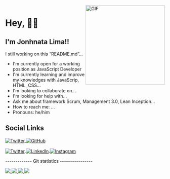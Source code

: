   <body>
    <img
      width="250"
      alt="GIF"
      align="right"
      src="https://media0.giphy.com/media/TFUd6cS3rc4qcaS5T8/giphy.gif"
    />
    <h1>Hey, 👋🏼</h1>
    <h2>I'm Jonhnata Lima!!</h2>
    <p>I still working on this &ldquo;README.md&rdquo;...</p>
    <ul>
      <li>I'm currently open for a working position as JavaScript Developer</li>
      <li>
        I'm currently learning and improve my knowledges with JavaScrip, HTML,
        CSS...
      </li>
      <li>I'm looking to collaborate on...</li>
      <li>I'm looking for help with...</li>
      <li>Ask me about framework Scrum, Management 3.0, Lean Inception...</li>
      <li>How to reach me: ...</li>
      <li>Pronouns: he/him</li>
    </ul>
    <h2>Social Links</h2>
    <p align="left">
      <a
        href="https://twitter.com/intent/follow?screen_name=JonhnataLima"
        target="_blank"
      >
        <img
          align="center"
          src="https://img.shields.io/twitter/follow/JonhnataLima?label=Follow"
          alt="Twitter"
        />
      </a>
      <a href="https://github.com/jonhnatalima" target="_blank">
        <img
          align="center"
          src="https://img.shields.io/github/followers/jonhnatalima?style=social"
          alt="GitHub"
        />
      </a>
    </p>
    <p align="left">
      <a href="https://twitter.com/JonhnataLima" target="_blank">
        <img
          align="center"
          src="https://img.shields.io/badge/JonhnataLima?style=flat&logo=twitter"
          alt="Twitter"
        />
      </a>
      <a href="https://linkedin.com/in/jonhnatalima" target="_blank">
        <img
          align="center"
          src="https://img.shields.io/badge/jonhnatalima?style=flat&logo=linkedin"
          alt="LinkedIn"
        />
      </a>
      <a href="https://instagram.com/jonhnatalima" target="_blank">
        <img
          align="center"
          src="https://img.shields.io/badge/jonhnatalima?style=flat&logo=instagram"
          alt="Instagram"
        />
      </a>
    </p>
    <p>------------- Git statistics ----------------</p>
    <div>
      <a href="https://github.com/jonhnatalima" target="_blank">
        <img
          src="https://github-readme-stats.vercel.app/api?username=jonhnatalima&theme=chartreuse-dark&show_icons=true&count_private=true"
        />
      </a>
      <a href="https://github.com/jonhnatalima" target="_blank"
        ><img
          src="https://github-readme-stats.vercel.app/api/pin/?username=jonhnatalima&repo=countdown-timer&show_owner=true&theme=chartreuse-dark"
        />
      </a>
      <a href="https://github.com/jonhnatalima" target="_blank"
        ><img
          src="https://github-readme-stats.vercel.app/api/top-langs/?username=jonhnatalima&theme=chartreuse-dark&layout=compact"
        />
      </a>
      <a href="https://github.com/jonhnatalima" target="_blank"
        ><img
          src="https://github-readme-stats.vercel.app/api/wakatime?username=jonhnatalima&theme=chartreuse-dark"
        />
      </a>
    </div>
  </body>
